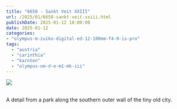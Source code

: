 ```yaml
---
title: "6658 - Sankt Veit XXIII"
url: /2025/01/6658-sankt-veit-xxiii.html
publishDate: 2025-01-12 18:00:00
date: 2025-01-12
categories:
- "olympus-m-zuiko-digital-ed-12-100mm-f4-0-is-pro"
tags:
  - "austria"
  - "carinthia"
  - "karnten"
  - "olympus-om-d-e-m1-mk-iii"
---
```

<div class="container">
<div class="center"><a target="_blank" href="https://d25zfm9zpd7gm5.cloudfront.net/1200x1200/2020/20200911_131347_lr.jpg"><img class="webfeedsFeaturedVisual" src="https://d25zfm9zpd7gm5.cloudfront.net/0600x0600/2020/20200911_131347_lr.jpg" /></a></div>
</div>
<br />

A detail from a park along the southern outer wall of the
tiny old city.
